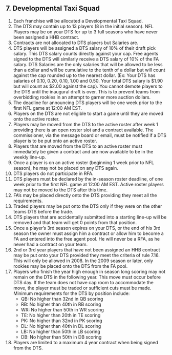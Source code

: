 ## 7. Developmental Taxi Squad

1. Each franchise will be allocated a Developmental Taxi Squad.
1. The DTS may contain up to 13 players (8 in the initial season). NFL Players may be on your DTS for up to 3 full seasons who have never been assigned a HHB contract.
1. Contracts are not allocated to DTS players but Salaries are.
1. DTS players will be assigned a DTS salary of 10% of their draft pick salary. This DTS salary counts directly against your cap. Free agents signed to the DTS will similarly receive a DTS salary of 10% of the FA salary. DTS Salaries are the only salaries that will be allowed to be less than a dollar and will be cumulative to the tenth of a dollar but will count against the cap rounded up to the nearest dollar. (Ex: Your DTS has salaries of 0.10, 0.20, 0.10, 1.00 and 0.50. Your total DTS salary is $1.90 but will count as $2.00 against the cap). You cannot demote players to the DTS until the inaugural draft is over. This is to prevent teams from overbidding rookies in an attempt to garner more auction dollars.
1. The deadline for announcing DTS players will be one week prior to the first NFL game at 12:00 AM EST.
1. Players on the DTS are not eligible to start a game until they are moved onto the active roster.
1. Players may be moved from the DTS to the active roster after week 1 providing there is an open roster slot and a contract available. The commissioner, via the message board or email, must be notified if a DTS player is to be put onto an active roster.
1. Players that are moved from the DTS to an active roster must immediately be given a contract and are now available to be in the weekly line-up.
1. Once a player is on an active roster (beginning 1 week prior to NFL season), he may not be placed on any DTS again.
1. DTS players do not participate in RFA.
1. DTS players must be declared by the in-season roster deadline, of one week prior to the first NFL game at 12:00 AM EST. Active roster players may not be moved to the DTS after this time.
1. FA’s may be placed directly onto the DTS providing they meet all the requirements.
1. Traded players may be put onto the DTS only if they were on the other teams DTS before the trade.
1. DTS players that are accidentally submitted into a starting line-up will be removed and that team will get 0 points from that position.
1. Once a player’s 3rd season expires on your DTS, or the end of his 3rd season the owner must assign him a contract or allow him to become a FA and entered into the free agent pool. He will never be a RFA, as he never had a contract on your team.
1. 2nd or 3rd year players that have not been assigned an HHB contract may be put onto your DTS provided they meet the criteria of rule 7.16. This will only be allowed in 2008. In the 2009 season or later, only rookies may be placed onto the DTS from the FA pool.
1. Players who finish the year high enough in season long scoring may not remain on the DTS in the following year. This move must occur before DTS day. If the team does not have cap room to accommodate the move, the player must be traded or sufficient cuts must be made. Minimum requirements for the DTS by position include:
    - QB: No higher than 32nd in QB scoring
    - RB: No higher than 40th in RB scoring
    - WR: No higher than 50th in WR scoring
    - TE: No higher than 20th in TE scoring
    - PK: No higher than 32nd in PK scoring
    - DL: No higher than 40th in DL scoring
    - LB: No higher than 50th in LB scoring
    - DB: No higher than 50th in DB scoring
1. Players are limited to a maximum 4 year contract when being signed from the DTS.

